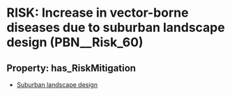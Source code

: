 # RISK: __Increase in vector-borne diseases due to suburban landscape design__ (PBN__Risk_60)

## Property: has_RiskMitigation

* [Suburban landscape design](PBN__RiskMitigation_71)

